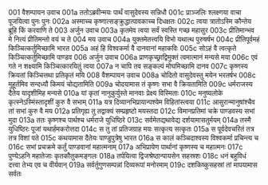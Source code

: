 001	वैशम्पायन उवाच
001a	ततोऽब्रवीन्मयः पार्थं वासुदेवस्य सन्निधौ
001c	प्राञ्जलिः श्लक्ष्णया वाचा पूजयित्वा पुनः पुनः
002a   अस्माच्च कृष्णात्सङ्क्रुद्धात्पावकाच्च दिधक्षतः
002c   त्वया त्रातोऽस्मि कौन्तेय ब्रूहि किं करवाणि ते
003    अर्जुन उवाच
003a   कृतमेव त्वया सर्वं स्वस्ति गच्छ महासुर
003c   प्रीतिमान्भव मे नित्यं प्रीतिमन्तो वयं च ते
004    मय उवाच
004a   युक्तमेतत्त्वयि विभो यथात्थ पुरुषर्षभ
004c   प्रीतिपूर्वमहं किञ्चित्कर्तुमिच्छामि भारत
005a   अहं हि विश्वकर्मा वै दानवानां महाकविः
005c   सोऽहं वै त्वत्कृते किञ्चित्कर्तुमिच्छामि पाण्डव
006    अर्जुन उवाच
006a   प्राणकृच्छ्राद्विमुक्तं त्वमात्मानं मन्यसे मया
006c   एवं गते न शक्ष्यामि किञ्चित्कारयितुं त्वया
007a   न चापि तव सङ्कल्पं मोघमिच्छामि दानव
007c   कृष्णस्य क्रियतां किञ्चित्तथा प्रतिकृतं मयि
008    वैशम्पायन उवाच
008a   चोदितो वासुदेवस्तु मयेन भरतर्षभ
008c   मुहूर्तमिव सन्दध्यौ किमयं चोद्यतामिति
009a   चोदयामास तं कृष्णः सभा वै क्रियतामिति
009c   धर्मराजस्य दैतेय यादृशीमिह मन्यसे
010a   यां कृतां नानुकुर्युस्ते मानवाः प्रेक्ष्य विस्मिताः
010c   मनुष्यलोके कृत्स्नेऽस्मिंस्तादृशीं कुरु वै सभाम्
011a   यत्र दिव्यानभिप्रायान्पश्येम विहितांस्त्वया
011c   आसुरान्मानुषांश्चैव तां सभां कुरु वै मय
012a   प्रतिगृह्य तु तद्वाक्यं सम्प्रहृष्टो मयस्तदा
012c   विमानप्रतिमां चक्रे पाण्डवस्य सभां मुदा
013a   ततः कृष्णश्च पार्थश्च धर्मराजे युधिष्ठिरे
013c   सर्वमेतद्यथावेद्य दर्शयामासतुर्मयम्
014a   तस्मै युधिष्ठिरः पूजां यथार्हमकरोत्तदा
014c   स तु तां प्रतिजग्राह मयः सत्कृत्य सत्कृतः
015a   स पूर्वदेवचरितं तत्र तत्र विशां पते
015c   कथयामास दैतेयः पाण्डुपुत्रेषु भारत
016a   स कालं कञ्चिदाश्वस्य विश्वकर्मा प्रचिन्त्य च
016c   सभां प्रचक्रमे कर्तुं पाण्डवानां महात्मनाम्
017a   अभिप्रायेण पार्थानां कृष्णस्य च महात्मनः
017c   पुण्येऽहनि महातेजाः कृतकौतुकमङ्गलः
018a   तर्पयित्वा द्विजश्रेष्ठान्पायसेन सहस्रशः
018c   धनं बहुविधं दत्त्वा तेभ्य एव च वीर्यवान्
019a   सर्वर्तुगुणसम्पन्नां दिव्यरूपां मनोरमाम्
019c   दशकिष्कुसहस्रां तां मापयामास सर्वतः
